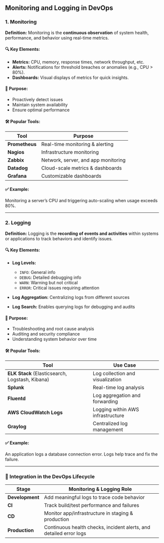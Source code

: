 ## **Monitoring and Logging in DevOps**

### **1. Monitoring**

**Definition:**
Monitoring is the **continuous observation** of system health, performance, and behavior using real-time metrics.

#### 🔍 **Key Elements:**

* **Metrics:** CPU, memory, response times, network throughput, etc.
* **Alerts:** Notifications for threshold breaches or anomalies (e.g., CPU > 80%).
* **Dashboards:** Visual displays of metrics for quick insights.

#### 🎯 **Purpose:**

* Proactively detect issues
* Maintain system availability
* Ensure optimal performance

#### 🛠️ **Popular Tools:**

| Tool           | Purpose                             |
| -------------- | ----------------------------------- |
| **Prometheus** | Real-time monitoring & alerting     |
| **Nagios**     | Infrastructure monitoring           |
| **Zabbix**     | Network, server, and app monitoring |
| **Datadog**    | Cloud-scale metrics & dashboards    |
| **Grafana**    | Customizable dashboards             |

#### ✅ **Example:**

Monitoring a server’s CPU and triggering auto-scaling when usage exceeds 80%.

---

### **2. Logging**

**Definition:**
Logging is the **recording of events and activities** within systems or applications to track behaviors and identify issues.

#### 🔍 **Key Elements:**

* **Log Levels:**

  * `INFO`: General info
  * `DEBUG`: Detailed debugging info
  * `WARN`: Warning but not critical
  * `ERROR`: Critical issues requiring attention

* **Log Aggregation:** Centralizing logs from different sources

* **Log Search:** Enables querying logs for debugging and audits

#### 🎯 **Purpose:**

* Troubleshooting and root cause analysis
* Auditing and security compliance
* Understanding system behavior over time

#### 🛠️ **Popular Tools:**

| Tool                                            | Use Case                          |
| ----------------------------------------------- | --------------------------------- |
| **ELK Stack** (Elasticsearch, Logstash, Kibana) | Log collection and visualization  |
| **Splunk**                                      | Real-time log analysis            |
| **Fluentd**                                     | Log aggregation and forwarding    |
| **AWS CloudWatch Logs**                         | Logging within AWS infrastructure |
| **Graylog**                                     | Centralized log management        |

#### ✅ **Example:**

An application logs a database connection error. Logs help trace and fix the failure.

---

### **🔄 Integration in the DevOps Lifecycle**

| Stage           | Monitoring & Logging Role                                          |
| --------------- | ------------------------------------------------------------------ |
| **Development** | Add meaningful logs to trace code behavior                         |
| **CI**          | Track build/test performance and failures                          |
| **CD**          | Monitor app/infrastructure in staging & production                 |
| **Production**  | Continuous health checks, incident alerts, and detailed error logs |
